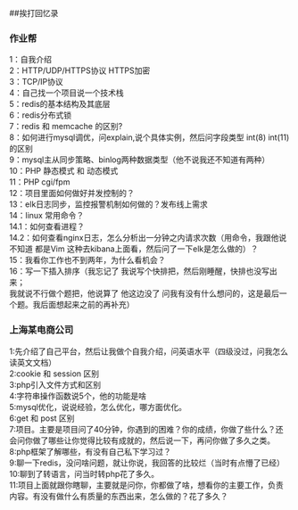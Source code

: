 ##挨打回忆录
### 作业帮
1：自我介绍  
2：HTTP/UDP/HTTPS协议 HTTPS加密    
3：TCP/IP协议  
4：自己找一个项目说一个技术栈  
5：redis的基本结构及其底层  
6：redis分布式锁  
7：redis 和 memcache 的区别?  
8：如何进行mysql调优，问explain,说个具体实例，然后问字段类型 int(8) int(11)的区别  
9：mysql主从同步策略、binlog两种数据类型（他不说我还不知道有两种）  
10：PHP 静态模式 和 动态模式  
11：PHP cgi/fpm  
12：项目里面如何做好并发控制的？  
13：elk日志同步，监控报警机制如何做的？发布线上需求  
14：linux 常用命令？  
14.1：如何查看进程？  
14.2：如何查看nginx日志，怎么分析出一分钟之内请求次数（用命令，我跟他说不知道  都是Vim 这种去kibana上面看，然后问了一下elk是怎么做的）？  
15：我看你工作也不到两年，为什么看机会？  
16：写一下插入排序（我忘记了 我说写个快排把，然后刚睡醒，快排也没写出来；   
我就说不行做个题把，他说算了 他这边没了 问我有没有什么想问的，这是最后一个题。我后面想起来之前的再补充）  


### 上海某电商公司
1:先介绍了自己平台，然后让我做个自我介绍，问英语水平（四级没过，问我怎么读英文文档）  
2:cookie 和 session 区别  
3:php引入文件方式和区别  
4:字符串操作函数说5个，他的功能是啥  
5:mysql优化，说说经验，怎么优化，哪方面优化。  
6:get 和 post 区别  
7:项目。主要是项目问了40分钟，你遇到的困难？你的成绩，你做了些什么？还会问你做了哪些让你觉得比较有成就的，然后说一下，再问你做了多久之类。  
8:php框架了解哪些，有没有自己私下学习过？  
9:聊一下redis，没问啥问题，就让你说，我回答的比较烂（当时有点懵了已经）  
10:聊到了转语言，问当时转php花了多久。  
11:项目上面就跟你瞎聊，主要就是问你，你都做了啥，想看你的主要工作，负责内容。有没有做什么有质量的东西出来，怎么做的？花了多久？  


